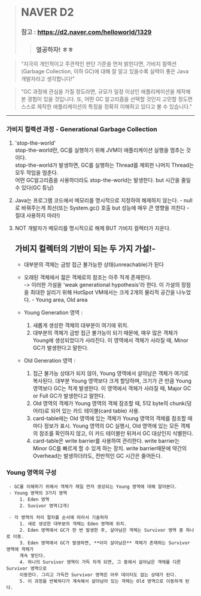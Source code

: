 ># NAVER D2
>### 참고 : <https://d2.naver.com/helloworld/1329>
>>### 열공하자! ㅎㅎ

> "지극히 개인적이고 주관적인 판단 기준을 먼저 밝힌다면, 가비지 컬렉션(Garbage Collection, 이하 GC)에 대해
잘 알고 있을수록 실력이 좋은 Java 개발자라고 생각합니다!"

> "GC 과정에 관심을 가질 정도라면, 규모가 일정 이상인 애플리케이션을 제작해 본 경험이 있을 것입니다.
또, 어떤 GC 알고리즘을 선택할 것인지 고민할 정도면 스스로 제작한 애플리케이션의 특징을 정확히
이해하고 있다고 볼 수 있습니다."

-----------

### 가비지 컬렉션 과정 - Generational Garbage Collection
1. 'stop-the-world' <br>
stop-the-world란, GC를 실행하기 위해 JVM이 애플리케이션 실행을 멈추는 것이다. <br>
stop-the-world가 발생하면, GC를 실행하는 Thread를 제외한 나머지 Thread는 모두 작업을 멈춘다. <br>
어떤 GC알고리즘을 사용하더라도 stop-the-world는 발생한다. but 시간을 줄일 수 있다(GC 튜닝)

2. Java는 프로그램 코드에서 메모리를 명시적으로 지정하여 해제하지 않는다. - null로 바꿔주는게 최선(또는 
System.gc() 호출 but 성능에 매우 큰 영향을 끼친다 - 절대 사용하지 마라!)

3. NOT 개발자가 메모리를 명시적으로 해제 BUT 가비지 컬렉터가 지운다. <br>
    ## 가비지 컬렉터의 기반이 되는 두 가지 가설!- <br>
    - 대부분의 객체는 금방 접근 불가능한 상태(unreachable)가 된다
    - 오래된 객체에서 젊은 객체로의 참조는 아주 적게 존재한다. <br>
 -> 이러한 가설을 'weak generational hypothesis'라 한다. 이 가설의 장점을 최대한 살리기 위해 
 HotSpot VM에서는 크게 2개의 물리적 공간을 나누었다. - Young area, Old area


    - Young Generation 영역 : <br>
        1. 새롭게 생성한 객체의 대부분이 여기에 위치. 
        2. 대부분의 객체가 금방 접근 불가능이 되기 때문에, 매우 많은 객체가 Young에 생성되었다가 
        사라진다. 이 영역에서 객체가 사라질 때, Minor GC가 발생한다고 말한다.
    - Old Generation 영역 : <br>
        1. 접근 불가능 상태가 되지 않아, Young 영역에서 살아남은 객체가 여기로 복사된다. 대부분 Young
        영역보다 크게 할당하며, 크기가 큰 만큼 Young 영역보다 GC는 적게 발생한다. 이 영역에서 객체가 
        사라질 때, Major GC or Full GC가 발생한다고 말한다.
        2. Old 영역의 객체가 Young 영역의 객체 잠조할 때, 512 byte의 chunk(덩어리)로 되어 있는 
        카드 테이블(card table) 사용.
        3. card-table에는 Old 영역에 있는 객체가 Young 영역의 객체를 참조할 때마다 정보가 표시.
        Young 영역의 GC 실행시, Old 영역에 있는 모든 객체의 참조를 확인하지 않고, 이 카드 테이블만 뒤져서
        GC 대상인지 식별한다.
        4. card-table은 write barrier를 사용하여 관리한다. write barrier는 Minor GC를 빠르게 할 수 있게
        하는 장치. write barrier때문에 약간의 Overhead는 발생하더라도, 전반적인 GC 시간은 줄어든다.
        
 ### Young 영역의 구성
     - GC를 이해하기 위해서 객체가 제일 먼저 생성되는 Young 영역에 대해 알아본다.
     - Young 영역의 3가지 영역
         1. Eden 영역
         2. Suvivor 영역(2개)
         
     - 각 영역의 처리 절차를 순서에 따라서 기술하자
         1. 새로 생성한 대부분의 객체는 Eden 영역에 위치.
         2. Eden 영역에서 GC가 한 번 발생한 후, 살아남은 객체는 Survivor 영역 중 하나로 이동.
         3. Eden 영역에서 GC가 발생하면, **이미 살아남은** 객체가 존재하는 Survivor 영역에 객체가 
         계속 쌓인다.
         4. 하나의 Survivor 영역이 가득 차게 되면, 그 중에서 살아남은 객체를 다른 Survivor 영역으로 
         이동한다. 그리고 가득찬 Survivor 영역은 아무 데이터도 없는 상태가 된다.
         5. 이 과정을 반복하다가 계속해서 살아남아 있는 객체는 Old 영역으로 이동하게 된다.
